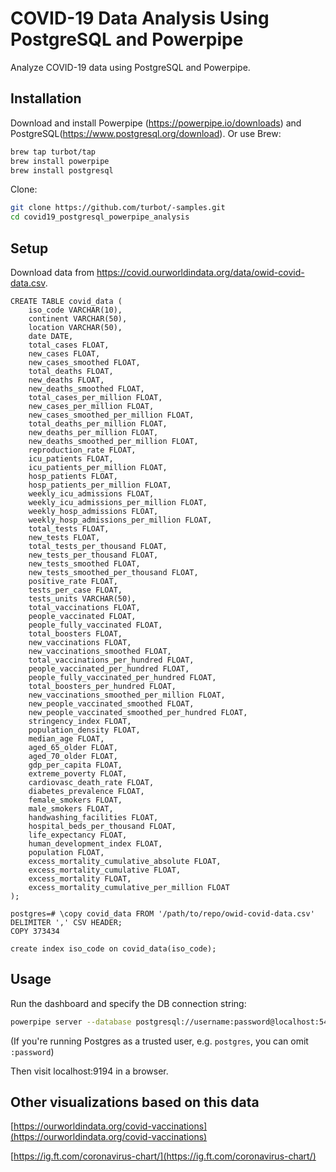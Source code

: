 # COVID-19 Data Analysis Using PostgreSQL and Powerpipe

Analyze COVID-19 data using PostgreSQL and Powerpipe.

## Installation

Download and install Powerpipe (https://powerpipe.io/downloads) and PostgreSQL(https://www.postgresql.org/download). Or use Brew:

```sh
brew tap turbot/tap
brew install powerpipe
brew install postgresql
```

Clone:

```sh
git clone https://github.com/turbot/-samples.git
cd covid19_postgresql_powerpipe_analysis
```

## Setup

Download data from https://covid.ourworldindata.org/data/owid-covid-data.csv.

```
CREATE TABLE covid_data (
    iso_code VARCHAR(10),
    continent VARCHAR(50),
    location VARCHAR(50),
    date DATE,
    total_cases FLOAT,
    new_cases FLOAT,
    new_cases_smoothed FLOAT,
    total_deaths FLOAT,
    new_deaths FLOAT,
    new_deaths_smoothed FLOAT,
    total_cases_per_million FLOAT,
    new_cases_per_million FLOAT,
    new_cases_smoothed_per_million FLOAT,
    total_deaths_per_million FLOAT,
    new_deaths_per_million FLOAT,
    new_deaths_smoothed_per_million FLOAT,
    reproduction_rate FLOAT,
    icu_patients FLOAT,
    icu_patients_per_million FLOAT,
    hosp_patients FLOAT,
    hosp_patients_per_million FLOAT,
    weekly_icu_admissions FLOAT,
    weekly_icu_admissions_per_million FLOAT,
    weekly_hosp_admissions FLOAT,
    weekly_hosp_admissions_per_million FLOAT,
    total_tests FLOAT,
    new_tests FLOAT,
    total_tests_per_thousand FLOAT,
    new_tests_per_thousand FLOAT,
    new_tests_smoothed FLOAT,
    new_tests_smoothed_per_thousand FLOAT,
    positive_rate FLOAT,
    tests_per_case FLOAT,
    tests_units VARCHAR(50),
    total_vaccinations FLOAT,
    people_vaccinated FLOAT,
    people_fully_vaccinated FLOAT,
    total_boosters FLOAT,
    new_vaccinations FLOAT,
    new_vaccinations_smoothed FLOAT,
    total_vaccinations_per_hundred FLOAT,
    people_vaccinated_per_hundred FLOAT,
    people_fully_vaccinated_per_hundred FLOAT,
    total_boosters_per_hundred FLOAT,
    new_vaccinations_smoothed_per_million FLOAT,
    new_people_vaccinated_smoothed FLOAT,
    new_people_vaccinated_smoothed_per_hundred FLOAT,
    stringency_index FLOAT,
    population_density FLOAT,
    median_age FLOAT,
    aged_65_older FLOAT,
    aged_70_older FLOAT,
    gdp_per_capita FLOAT,
    extreme_poverty FLOAT,
    cardiovasc_death_rate FLOAT,
    diabetes_prevalence FLOAT,
    female_smokers FLOAT,
    male_smokers FLOAT,
    handwashing_facilities FLOAT,
    hospital_beds_per_thousand FLOAT,
    life_expectancy FLOAT,
    human_development_index FLOAT,
    population FLOAT,
    excess_mortality_cumulative_absolute FLOAT,
    excess_mortality_cumulative FLOAT,
    excess_mortality FLOAT,
    excess_mortality_cumulative_per_million FLOAT
);
```

```
postgres=# \copy covid_data FROM '/path/to/repo/owid-covid-data.csv' DELIMITER ',' CSV HEADER;
COPY 373434
```

```
create index iso_code on covid_data(iso_code);
```


## Usage

Run the dashboard and specify the DB connection string:

```sh
powerpipe server --database postgresql://username:password@localhost:5432/mydatabase
```

(If you're running Postgres as a trusted user, e.g. `postgres`, you can omit `:password`)

Then visit localhost:9194 in a browser.

## Other visualizations based on this data

[https://ourworldindata.org/covid-vaccinations](https://ourworldindata.org/covid-vaccinations)

[https://ig.ft.com/coronavirus-chart/](https://ig.ft.com/coronavirus-chart/)
